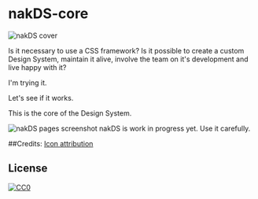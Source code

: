 # nakDS-core
![nakDS cover](https://raw.githubusercontent.com/nabaroa/nakds-pages/master/docs/assets/cover.png)

Is it necessary to use a CSS framework? Is it possible to create a custom Design System, maintain it alive, involve the team on it's development and live happy with it?

I'm trying it.

Let's see if it works.

This is the core of the Design System.

![nakDS pages screenshot](https://raw.githubusercontent.com/nabaroa/nakDS/88fae463bcd747147683a296211fb212dc1d9f63/images/nakds-desktop.jpg)
nakDS is work in progress yet. Use it carefully.


##Credits:
[Icon attribution](https://thenounproject.com/search/?q=connect&i=139022)

## License
[![CC0](http://mirrors.creativecommons.org/presskit/buttons/88x31/svg/cc-zero.svg)](https://creativecommons.org/publicdomain/zero/1.0/)

